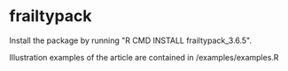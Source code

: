# frailtypack

Install the package by running "R CMD INSTALL frailtypack_3.6.5".

Illustration examples of the article are contained in /examples/examples.R
